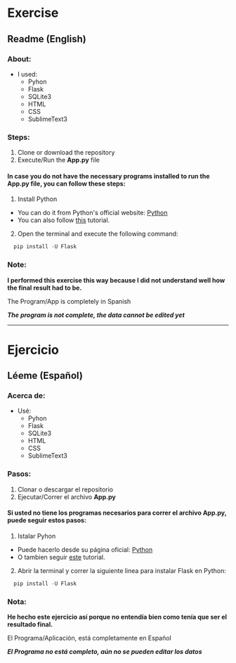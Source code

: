 # Exercise
## Readme (English)

### About:
- I used:
  - Pyhon
  - Flask
  - SQLite3
  - HTML
  - CSS
  - SublimeText3

### Steps:
1. Clone or download the repository
2. Execute/Run the **App.py** file

#### In case you do not have the necessary programs installed to run the **App.py** file, you can follow these steps:
1. Install Python
  - You can do it from Python's official website: [Python](https://www.python.org/)
  - You can also follow [this](https://youtu.be/UvcQlPZ8ecA) tutorial.
2. Open the terminal and execute the following command:
  ```python
    pip install -U Flask
  ```

### Note:
**I performed this exercise this way because I did not understand well how the final result had to be.**

The Program/App is completely in Spanish

***The program is not complete, the data cannot be edited yet***


***


# Ejercicio
## Léeme (Español)

### Acerca de:
- Usé:
  - Pyhon
  - Flask
  - SQLite3
  - HTML
  - CSS
  - SublimeText3

### Pasos:
1. Clonar o descargar el repositorio
2. Ejecutar/Correr el archivo **App.py**

#### Si usted no tiene los programas necesarios para correr el archivo **App.py**, puede seguir estos pasos:
1. Istalar Pyhon
 - Puede hacerlo desde su página oficial: [Python](https://www.python.org/)
 - O tambien seguir [este](https://youtu.be/zKhbbrN7JhY) tutorial.
2. Abrir la terminal y correr la siguiente linea para instalar Flask en Python:
  ```python
    pip install -U Flask
  ```

### Nota:
**He hecho este ejercicio así porque no entendía bien como tenía que ser el resultado final.**

El Programa/Aplicación, está completamente en Español

***El Programa no está completo, aún no se pueden editar los datos***
